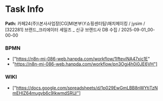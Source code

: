 # Task Info

**Path:** 카페24(주)\본사사업장\[CG]MI본부\Y쇼핑센터팀\매치메이킹 / jysim / [322281] 브랜드_크리에이터 세일즈 _ 신규 브랜드사 DB 수집 / 2025-09-01_00-00-00

### BPMN
- ["https://n8n-mi-086-web.hanpda.com/workflow/1IfteviNA47xic1E"
- "https://n8n-mi-086-web.hanpda.com/workflow/pn3Ogj4h0i0JE6VH"]

### WIKI
- ["https://docs.google.com/spreadsheets/d/1p029EwGmLBB8nWYtiTzNmEHIZ64mugvb6c9IkwmdSRU/"]

